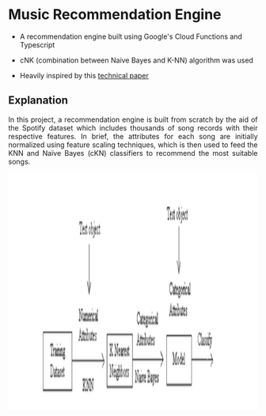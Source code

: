 # Music Recommendation Engine

- A recommendation engine built using Google's Cloud Functions and Typescript

- cNK (combination between Naive Bayes and K-NN) algorithm was used

- Heavily inspired by this <a href="https://www.researchgate.net/publication/289846895_Combination_of_Naive_Bayes_Classifier_and_K-Nearest_Neighbor_cNK_in_the_Classification_Based_Predictive_Models">technical paper</a>

## Explanation

<p align="justify">In this project, a recommendation engine is built from scratch by the aid of the Spotify dataset which includes thousands of song records with their respective features. In brief, the attributes for each song are initially normalized using feature scaling techniques, which is then used to feed the KNN and Naïve Bayes (cKN) classifiers to recommend the most suitable songs.</p>

<p align="center"><img height="480px" src="images/C1.png"></p>

